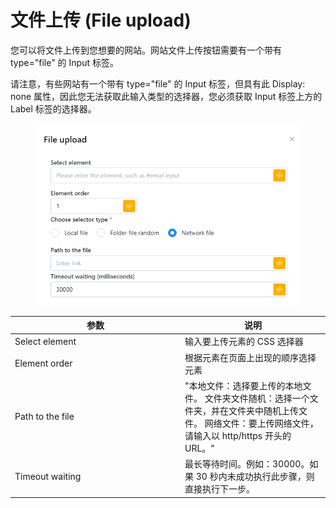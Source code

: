 # 文件上传 (File upload)

您可以将文件上传到您想要的网站。网站文件上传按钮需要有一个带有 type="file" 的 Input 标签。

请注意，有些网站有一个带有 type="file" 的 Input 标签，但具有此 Display: none 属性，因此您无法获取此输入类型的选择器，您必须获取 Input 标签上方的 Label 标签的选择器。

<figure><img src="../../.gitbook/assets/image (8) (1).png" alt=""><figcaption></figcaption></figure>

<table><thead><tr><th width="258">参数</th><th>说明</th></tr></thead><tbody><tr><td>Select element</td><td>输入要上传元素的 CSS 选择器</td></tr><tr><td>Element order</td><td>根据元素在页面上出现的顺序选择元素</td></tr><tr><td>Path to the file</td><td>"本地文件：选择要上传的本地文件。 文件夹文件随机：选择一个文件夹，并在文件夹中随机上传文件。 网络文件：要上传网络文件，请输入以 http/https 开头的 URL。"</td></tr><tr><td>Timeout waiting</td><td>最长等待时间。例如：30000。如果 30 秒内未成功执行此步骤，则直接执行下一步。</td></tr></tbody></table>
